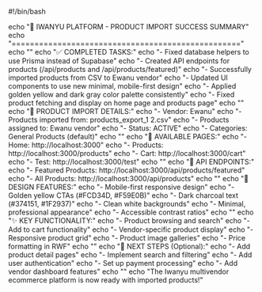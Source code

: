 #!/bin/bash

echo "🎉 IWANYU PLATFORM - PRODUCT IMPORT SUCCESS SUMMARY"
echo "=================================================="
echo ""
echo "✅ COMPLETED TASKS:"
echo "- Fixed database helpers to use Prisma instead of Supabase"
echo "- Created API endpoints for products (/api/products and /api/products/featured)"
echo "- Successfully imported products from CSV to Ewanu vendor"
echo "- Updated UI components to use new minimal, mobile-first design"
echo "- Applied golden yellow and dark gray color palette consistently"
echo "- Fixed product fetching and display on home page and products page"
echo ""
echo "🛒 PRODUCT IMPORT DETAILS:"
echo "- Vendor: Ewanu"
echo "- Products imported from: products_export_1 2.csv"
echo "- Products assigned to: Ewanu vendor"
echo "- Status: ACTIVE"
echo "- Categories: General Products (default)"
echo ""
echo "🔗 AVAILABLE PAGES:"
echo "- Home: http://localhost:3000"
echo "- Products: http://localhost:3000/products"
echo "- Cart: http://localhost:3000/cart"
echo "- Test: http://localhost:3000/test"
echo ""
echo "🧪 API ENDPOINTS:"
echo "- Featured Products: http://localhost:3000/api/products/featured"
echo "- All Products: http://localhost:3000/api/products"
echo ""
echo "🎨 DESIGN FEATURES:"
echo "- Mobile-first responsive design"
echo "- Golden yellow CTAs (#FCD34D, #F59E0B)"
echo "- Dark charcoal text (#374151, #1F2937)"
echo "- Clean white backgrounds"
echo "- Minimal, professional appearance"
echo "- Accessible contrast ratios"
echo ""
echo "✨ KEY FUNCTIONALITY:"
echo "- Product browsing and search"
echo "- Add to cart functionality"
echo "- Vendor-specific product display"
echo "- Responsive product grid"
echo "- Product image galleries"
echo "- Price formatting in RWF"
echo ""
echo "🚀 NEXT STEPS (Optional):"
echo "- Add product detail pages"
echo "- Implement search and filtering"
echo "- Add user authentication"
echo "- Set up payment processing"
echo "- Add vendor dashboard features"
echo ""
echo "The Iwanyu multivendor ecommerce platform is now ready with imported products!"
